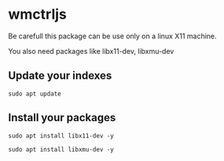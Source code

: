 # wmctrljs

Be carefull this package can be use only on a linux X11 machine.

You also need packages like libx11-dev, libxmu-dev

## Update your indexes
`sudo apt update`

## Install your packages
`sudo apt install libx11-dev -y`

`sudo apt install libxmu-dev -y`